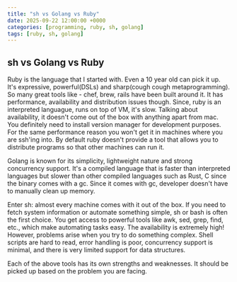 ```yaml
---
title: "sh vs Golang vs Ruby"
date: 2025-09-22 12:00:00 +0000
categories: [programming, ruby, sh, golang]
tags: [ruby, sh, golang]
---
```


## sh vs Golang vs Ruby

Ruby is the language that I started with. Even a 10 year old can pick it up. It's expressive,
powerful(DSLs) and sharp(cough cough metaprogramming). So many great tools like - chef, brew,
rails have been built around it. It has performance, availability and distribution issues though.
Since, ruby is an interpreted languague, runs on top of VM, it's slow. Talking about availability,
it doesn't come out of the box with anything apart from mac. You definitely need to install version
manager for development purposes. For the same performance reason you won't get it in machines where
you are ssh'ing into. By default ruby doesn't provide a tool that allows you to distribute programs
so that other machines can run it.

Golang is known for its simplicity, lightweight nature and strong concurrency support. It's a
compiled language that is faster than interpreted languages but slower than other compiled languages
such as Rust, C since the binary comes with a gc. Since it comes with gc, developer doesn't have
to manually clean up memory.

Enter sh: almost every machine comes with it out of the box. If you need to fetch system information
or automate something simple, sh or bash is often the first choice. You get access to powerful tools
like awk, sed, grep, find, etc., which make automating tasks easy. The availability is extremely
high! However, problems arise when you try to do something complex. Shell scripts are hard to read,
error handling is poor, concurrency support is minimal, and there is very limited support for data
structures.

Each of the above tools has its own strengths and weaknesses. It should be picked up based on the 
problem you are facing.
